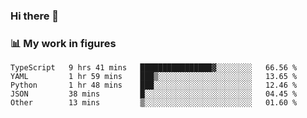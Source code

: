 ### Hi there 👋

### 📊 My work in figures

<!--START_SECTION:waka-->

```text
TypeScript   9 hrs 41 mins   ████████████████▓░░░░░░░░   66.56 %
YAML         1 hr 59 mins    ███▒░░░░░░░░░░░░░░░░░░░░░   13.65 %
Python       1 hr 48 mins    ███░░░░░░░░░░░░░░░░░░░░░░   12.46 %
JSON         38 mins         █░░░░░░░░░░░░░░░░░░░░░░░░   04.45 %
Other        13 mins         ▒░░░░░░░░░░░░░░░░░░░░░░░░   01.60 %
```

<!--END_SECTION:waka-->
